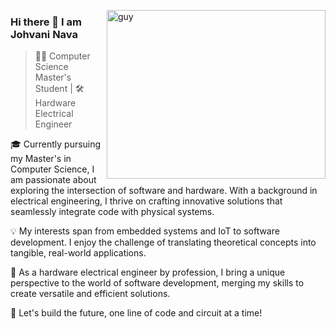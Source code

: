 
 <img align="right" height="270px" alt="guy" width="350" src="https://i.pinimg.com/originals/e4/26/70/e426702edf874b181aced1e2fa5c6cde.gif" /> </a>
 
### Hi there 👋 I am Johvani Nava

> 👨‍💻 Computer Science Master's Student | 🛠 Hardware Electrical Engineer

🎓 Currently pursuing my Master's in Computer Science, I am passionate about exploring the intersection of software and hardware. With a background in electrical engineering, I thrive on crafting innovative solutions that seamlessly integrate code with physical systems.

💡 My interests span from embedded systems and IoT to software development. I enjoy the challenge of translating theoretical concepts into tangible, real-world applications.

🔧 As a hardware electrical engineer by profession, I bring a unique perspective to the world of software development, merging my skills to create versatile and efficient solutions.

🚀 Let's build the future, one line of code and circuit at a time!
  
<br />

